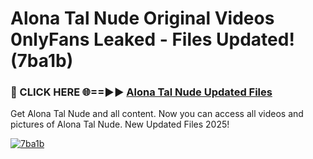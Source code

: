 # Alona Tal Nude Original Videos 0nlyFans Leaked - Files Updated! (7ba1b)

<h3>🔴 CLICK HERE 🌐==►► <a href="https://tinyurl.com/4mcuefdz" rel="nofollow">Alona Tal Nude Updated Files</a></h3>

Get Alona Tal Nude and all content. Now you can access all videos and pictures of Alona Tal Nude. New Updated Files 2025!

[![7ba1b](https://i.imgur.com/StAQSOY.gif)](https://tinyurl.com/4mcuefdz)

